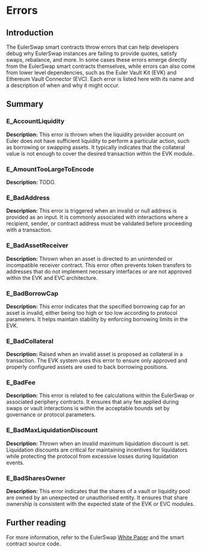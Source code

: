 # Errors

## Introduction

The EulerSwap smart contracts throw errors that can help developers debug why EulerSwap instances are failing to provide quotes, satisfy swaps, rebalance, and more. In some cases these errors emerge directly from the EulerSwap smart contracts themselves, while errors can also come from lower level dependencies, such as the Euler Vault Kit (EVK) and Ethereum Vault Connector (EVC). Each error is listed here with its name and a description of when and why it might occur.

## Summary

### E_AccountLiquidity

**Description:** This error is thrown when the liquidity provider account on Euler does not have sufficient liquidity to perform a particular action, such as borrowing or swapping assets. It typically indicates that the collateral value is not enough to cover the desired transaction within the EVK module.

### E_AmountTooLargeToEncode

**Description:** TODO.

### E_BadAddress

**Description:** This error is triggered when an invalid or null address is provided as an input. It is commonly associated with interactions where a recipient, sender, or contract address must be validated before proceeding with a transaction.

### E_BadAssetReceiver

**Description:** Thrown when an asset is directed to an unintended or incompatible receiver contract. This error often prevents token transfers to addresses that do not implement necessary interfaces or are not approved within the EVK and EVC architecture.

### E_BadBorrowCap

**Description:** This error indicates that the specified borrowing cap for an asset is invalid, either being too high or too low according to protocol parameters. It helps maintain stability by enforcing borrowing limits in the EVK.

### E_BadCollateral

**Description:** Raised when an invalid asset is proposed as collateral in a transaction. The EVK system uses this error to ensure only approved and properly configured assets are used to back borrowing positions.

### E_BadFee

**Description:** This error is related to fee calculations within the EulerSwap or associated periphery contracts. It ensures that any fee applied during swaps or vault interactions is within the acceptable bounds set by governance or protocol parameters.

### E_BadMaxLiquidationDiscount

**Description:** Thrown when an invalid maximum liquidation discount is set. Liquidation discounts are critical for maintaining incentives for liquidators while protecting the protocol from excessive losses during liquidation events.

### E_BadSharesOwner

**Description:** This error indicates that the shares of a vault or liquidity pool are owned by an unexpected or unauthorised entity. It ensures that share ownership is consistent with the expected state of the EVK or EVC modules.

## Further reading

For more information, refer to the EulerSwap [White Paper](docs/whitepaper/EulerSwap_White_Paper.pdf) and the smart contract source code.

